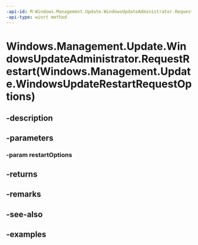 ```yaml
---
-api-id: M:Windows.Management.Update.WindowsUpdateAdministrator.RequestRestart(Windows.Management.Update.WindowsUpdateRestartRequestOptions)
-api-type: winrt method
---
```


# Windows.Management.Update.WindowsUpdateAdministrator.RequestRestart(Windows.Management.Update.WindowsUpdateRestartRequestOptions)

<!--
public static string RequestRestart (Windows.Management.Update.WindowsUpdateRestartRequestOptions restartOptions);
-->


## -description

## -parameters

### -param restartOptions

## -returns

## -remarks

## -see-also

## -examples


